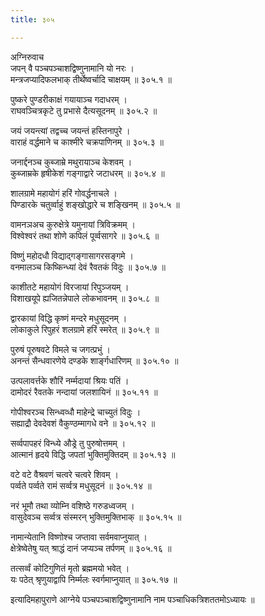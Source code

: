 ```yaml
---
title: ३०५

---
```

अग्निरुवाच  
जपन् वै पञ्चपञ्चाशद्विष्णुनामानि यो नरः ।  
मन्त्रजप्यादिफलभाक् तीर्थेष्वर्चादि चाक्षयम् ॥ ३०५.१ ॥  
  
पुष्करे पुण्डरीकाक्षं गयायाञ्च गदाधरम् ।  
राघवञ्चित्रकृटे तु प्रभासे दैत्यसूदनम् ॥ ३०५.२ ॥  
  
जयं जयन्त्यां तद्वच्च जयन्तं हस्तिनापुरे ।  
वाराहं वर्द्धमाने च काश्मीरे चक्रपाणिनम् ॥ ३०५.३ ॥  
  
जनार्द्दनञ्च कुब्जाम्रे मथुरायाञ्च केशवम् ।  
कुब्जाम्रके हृषीकेशं गङ्गाद्वारे जटाधरम् ॥ ३०५.४ ॥  
  
शालग्रामे महायोगं हरिं गोवर्द्धनाचले ।  
पिण्डारके चतुर्व्वाहुं शङ्खोद्धारे च शङ्खिनम् ॥ ३०५.५ ॥  
  
वामनञअच कुरुक्षेत्रे यमुनायां त्रिविक्रमम् ।  
विश्वेश्वरं तथा शोणे कपिलं पूर्व्वसागरे ॥ ३०५.६ ॥  
  
विष्णुं महोदधौ विद्याद्गङ्गासागरसङ्गमे ।  
वनमालञ्च किष्किन्ध्यां देवं रैवतकं विदुः ॥ ३०५.७ ॥  
  
काशीतटे महायोगं विरजायां रिपुञ्जयम् ।  
विशाखयूपे ह्यजितन्नेपाले लोकभावनम् ॥ ३०५.८ ॥  
  
द्वारकायां विद्धि कृष्णं मन्दरे मधुसूदनम् ।  
लोकाकुले रिपुहरं शलग्रामे हरिं स्मरेत् ॥ ३०५.९ ॥  
  
पुरुषं पूरुषवटे विमले च जगत्प्रभुं ।  
अनन्तं सैन्धवारणेये दण्डके शार्ङ्गधारिणम् ॥ ३०५.१० ॥  
  
उत्पलावर्त्तके शौरिं नर्म्मदायां श्रियः पतिं ।  
दामोदरं रैवतके नन्दायां जलशायिनं ॥ ३०५.११ ॥  
  
गोपीश्वरञ्च सिन्ध्वव्धौ माहेन्द्रे चाच्युतं विदुः ।  
सह्याद्रौ देवदेवशं वैकुण्ठम्मागधे वने ॥ ३०५.१२ ॥  
  
सर्व्वपापहरं विन्ध्ये औड्रे तु पुरुषोत्तमम् ।  
आत्मानं हृदये विद्धि जपतां भुक्तिमुक्तिदम् ॥ ३०५.१३ ॥  
  
वटे वटे वैश्रवणं चत्वरे चत्वरे शिवम् ।  
पर्व्वते पर्व्वते रामं सर्व्वत्र मधुसूदनं ॥ ३०५.१४ ॥  
  
नरं भूमौ तथा व्योम्नि वशिष्ठे गरुडध्वजम् ।  
वासुदेवञ्च सर्व्वत्र संस्मरन् भुक्तिमुक्तिभाक् ॥ ३०५.१५ ॥  
  
नामान्येतानि विष्णोश्च जप्तावा सर्वमवाप्नुयात् ।  
क्षेत्रेष्वेतेषु यत् श्राद्धं दानं जप्यञ्च तर्पणम् ॥ ३०५.१६ ॥  
  
तत्सर्व्वं कोटिगुणितं मृतो ब्रह्ममयो भवेत् ।  
यः पठेत् श्रृणुयाद्वापि निर्म्मलः स्वर्गमाप्नुयात् ॥ ३०५.१७ ॥  
  
इत्यादिमहापुराणे आग्नेये पञ्चपञ्चाशद्विष्णुनामानि नाम पञ्चाधिकत्रिशततमोऽध्यायः ॥